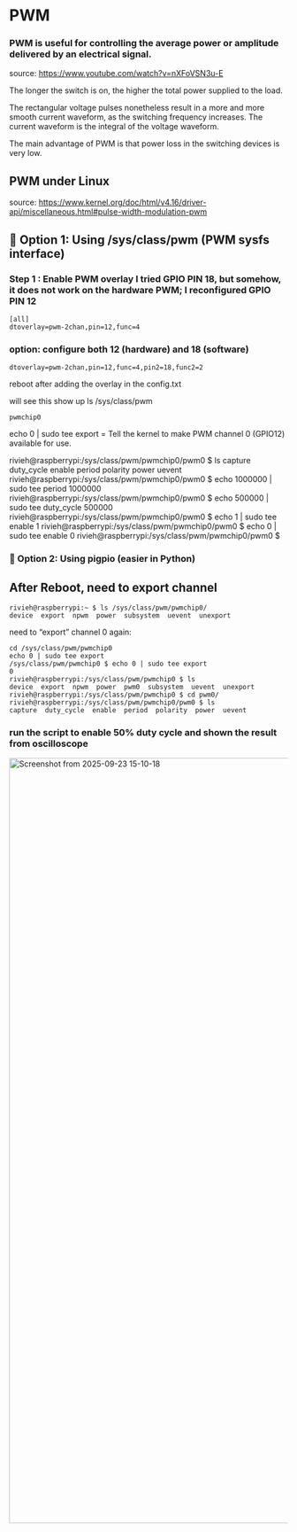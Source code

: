# PWM

### PWM is useful for controlling the average power or amplitude delivered by an electrical signal. 

source:
https://www.youtube.com/watch?v=nXFoVSN3u-E

 The longer the switch is on, the higher the total power supplied to the load.


 The rectangular voltage pulses nonetheless result in a more and more smooth current waveform, as the switching frequency increases. The current waveform is the integral of the voltage waveform.

The main advantage of PWM is that power loss in the switching devices is very low. 

## PWM under Linux 

source: https://www.kernel.org/doc/html/v4.16/driver-api/miscellaneous.html#pulse-width-modulation-pwm


## 🔹 Option 1: Using /sys/class/pwm (PWM sysfs interface)

### Step 1 : Enable PWM overlay I tried GPIO PIN 18, but somehow, it does not work on the hardware PWM; I reconfigured GPIO PIN 12

```
[all]
dtoverlay=pwm-2chan,pin=12,func=4
```

### option: configure both 12 (hardware) and 18 (software)
```
dtoverlay=pwm-2chan,pin=12,func=4,pin2=18,func2=2
```


reboot after adding the overlay in the config.txt

will see this show up ls /sys/class/pwm

```
pwmchip0
```

echo 0 | sudo tee export = Tell the kernel to make PWM channel 0 (GPIO12) available for use.

rivieh@raspberrypi:/sys/class/pwm/pwmchip0/pwm0 $ ls capture duty_cycle enable period polarity power uevent rivieh@raspberrypi:/sys/class/pwm/pwmchip0/pwm0 $ echo 1000000 | sudo tee period 1000000 
rivieh@raspberrypi:/sys/class/pwm/pwmchip0/pwm0 $ echo 500000 | sudo tee duty_cycle 500000 
rivieh@raspberrypi:/sys/class/pwm/pwmchip0/pwm0 $ echo 1 | sudo tee enable 1 
rivieh@raspberrypi:/sys/class/pwm/pwmchip0/pwm0 $ echo 0 | sudo tee enable 0 
rivieh@raspberrypi:/sys/class/pwm/pwmchip0/pwm0 $


### 🔹 Option 2: Using pigpio (easier in Python)


## After Reboot, need to export channel

```
rivieh@raspberrypi:~ $ ls /sys/class/pwm/pwmchip0/
device  export  npwm  power  subsystem  uevent  unexport
```

need to “export” channel 0 again:
```
cd /sys/class/pwm/pwmchip0
echo 0 | sudo tee export
/sys/class/pwm/pwmchip0 $ echo 0 | sudo tee export
0
rivieh@raspberrypi:/sys/class/pwm/pwmchip0 $ ls
device  export  npwm  power  pwm0  subsystem  uevent  unexport
rivieh@raspberrypi:/sys/class/pwm/pwmchip0 $ cd pwm0/
rivieh@raspberrypi:/sys/class/pwm/pwmchip0/pwm0 $ ls
capture  duty_cycle  enable  period  polarity  power  uevent

```

### run the script to enable 50% duty cycle and shown the result from oscilloscope

<img width="2380" height="1382" alt="Screenshot from 2025-09-23 15-10-18" src="https://github.com/user-attachments/assets/2670807a-197e-42e3-b358-9c16feeae67d" />



